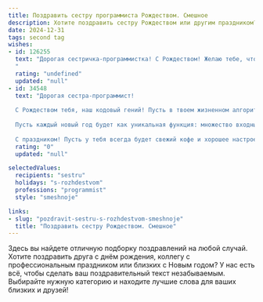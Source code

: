 ```yaml
---
title: Поздравить сестру программиста Рождеством. Смешное
description: Хотите поздравить сестру Рождеством или другим праздником? Наш ИИ создаст незабываемое поздравление, а вы обязательно выделитесь среди других.  
date: 2024-12-31
tags: second tag
wishes:
- id: 126255
  text: "Дорогая сестричка-программистка! С Рождеством! Желаю тебе, чтобы в новом году твой код был безупречен, баги исчезали сами собой, а дедлайн всегда был на горизонте, но никогда не наступал! Пусть твоя жизнь будет такой же яркой и захватывающей, как отладка сложного алгоритма (ну, почти такой же!).  Счастья, любви и чтобы  \"Hello, world!\"  в твоей жизни звучало чаще, чем \"Segmentation fault\"!
  "
  rating: "undefined"
  updated: "null"
- id: 34548
  text: "Дорогая сестра-программист!
  
  С Рождеством тебя, наш кодовый гений! Пусть в твоем жизненном алгоритме всегда будет только оптимальный путь к счастью, а баги обходят стороной! Желаю, чтобы в твоем коде не возникало синтаксических ошибок, а все мечты компилировались без сбоев.
  
  Пусть каждый новый год будет как уникальная функция: множество входных параметров и возврат только успешных результатов! А если вдруг что-то пойдёт не так — помни, главное нажать кнопку \"отладка\" и не терять оптимизм!
  
  С праздником! Пусть у тебя всегда будет свежий кофе и хорошее настроение!"
  rating: "0"
  updated: "null"

selectedValues:
  recipients: "sestru"
  holidays: "s-rozhdestvom"
  professions: "programmist"
  style: "smeshnoje"

links:
- slug: "pozdravit-sestru-s-rozhdestvom-smeshnoje"
  title: "Поздравить сестру Рождеством. Смешное"
---
```


Здесь вы найдете отличную подборку поздравлений на любой случай. 
Хотите поздравить друга с днём рождения, коллегу с профессиональным праздником или близких с Новым годом? У нас есть всё, чтобы сделать ваш поздравительный текст незабываемым. Выбирайте нужную категорию и находите лучшие слова для ваших близких и друзей!

